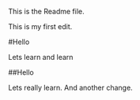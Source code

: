 This is the Readme file.

This is my first edit.

#Hello

Lets learn and learn

##Hello

Lets really learn.
And another change.
